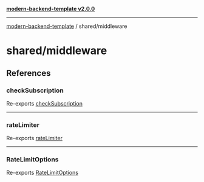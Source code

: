 [**modern-backend-template v2.0.0**](../../README.md)

***

[modern-backend-template](../../modules.md) / shared/middleware

# shared/middleware

## References

### checkSubscription

Re-exports [checkSubscription](subscription.middleware/functions/checkSubscription.md)

***

### rateLimiter

Re-exports [rateLimiter](rate-limiter.middleware/functions/rateLimiter.md)

***

### RateLimitOptions

Re-exports [RateLimitOptions](rate-limiter.middleware/interfaces/RateLimitOptions.md)
